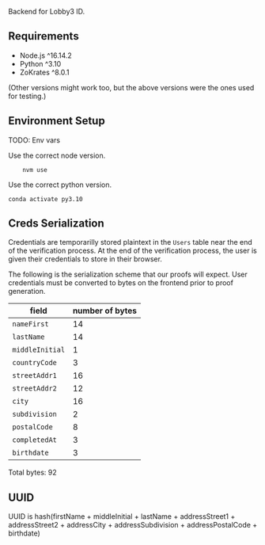 Backend for Lobby3 ID.

## Requirements

- Node.js ^16.14.2
- Python ^3.10
- ZoKrates ^8.0.1

(Other versions might work too, but the above versions were the ones used for testing.)

## Environment Setup

TODO: Env vars

Use the correct node version.

        nvm use

Use the correct python version.

    conda activate py3.10

## Creds Serialization

Credentials are temporarilly stored plaintext in the `Users` table near the end of the verification process. At the end of the verification process, the user is given their credentials to store in their browser.

The following is the serialization scheme that our proofs will expect. User credentials must be converted to bytes on the frontend prior to proof generation.

| field           | number of bytes |
| --------------- | --------------- |
| `nameFirst`     | 14              |
| `lastName`      | 14              |
| `middleInitial` | 1               |
| `countryCode`   | 3               |
| `streetAddr1`   | 16              |
| `streetAddr2`   | 12              |
| `city`          | 16              |
| `subdivision`   | 2               |
| `postalCode`    | 8               |
| `completedAt`   | 3               |
| `birthdate`     | 3               |

Total bytes: 92

## UUID

UUID is hash(firstName + middleInitial + lastName + addressStreet1 + addressStreet2 + addressCity + addressSubdivision + addressPostalCode + birthdate)
